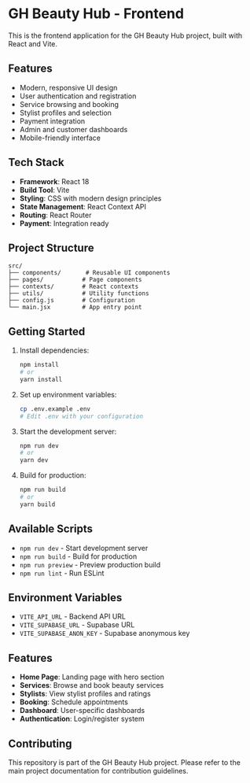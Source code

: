 # GH Beauty Hub - Frontend

This is the frontend application for the GH Beauty Hub project, built with React and Vite.

## Features

- Modern, responsive UI design
- User authentication and registration
- Service browsing and booking
- Stylist profiles and selection
- Payment integration
- Admin and customer dashboards
- Mobile-friendly interface

## Tech Stack

- **Framework**: React 18
- **Build Tool**: Vite
- **Styling**: CSS with modern design principles
- **State Management**: React Context API
- **Routing**: React Router
- **Payment**: Integration ready

## Project Structure

```
src/
├── components/       # Reusable UI components
├── pages/           # Page components
├── contexts/        # React contexts
├── utils/           # Utility functions
├── config.js        # Configuration
└── main.jsx         # App entry point
```

## Getting Started

1. Install dependencies:
   ```bash
   npm install
   # or
   yarn install
   ```

2. Set up environment variables:
   ```bash
   cp .env.example .env
   # Edit .env with your configuration
   ```

3. Start the development server:
   ```bash
   npm run dev
   # or
   yarn dev
   ```

4. Build for production:
   ```bash
   npm run build
   # or
   yarn build
   ```

## Available Scripts

- `npm run dev` - Start development server
- `npm run build` - Build for production
- `npm run preview` - Preview production build
- `npm run lint` - Run ESLint

## Environment Variables

- `VITE_API_URL` - Backend API URL
- `VITE_SUPABASE_URL` - Supabase URL
- `VITE_SUPABASE_ANON_KEY` - Supabase anonymous key

## Features

- **Home Page**: Landing page with hero section
- **Services**: Browse and book beauty services
- **Stylists**: View stylist profiles and ratings
- **Booking**: Schedule appointments
- **Dashboard**: User-specific dashboards
- **Authentication**: Login/register system

## Contributing

This repository is part of the GH Beauty Hub project. Please refer to the main project documentation for contribution guidelines.

